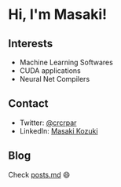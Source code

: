 # Hi, I'm Masaki!

## Interests
- Machine Learning Softwares
- CUDA applications
- Neural Net Compilers

## Contact
- Twitter: [@crcrpar](https://twitter.com/crcrpar)
- LinkedIn: [Masaki Kozuki](https://www.linkedin.com/in/masaki-kozuki/)

## Blog
Check [posts.md](https://github.com/crcrpar/crcrpar/blob/master/posts.md) 😄

<!-- ## Stats
[![crcrpar's github stats](https://github-readme-stats.vercel.app/api?username=crcrpar)](https://github.com/anuraghazra/github-readme-stats)
-->

